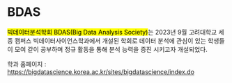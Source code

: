 # BDAS
<mark>빅데이터분석학회 BDAS(Big Data Analysis Society)</mark>는 2023년 9월 고려대학교 세종 캠퍼스 빅데이터사이언스학과에서 개설된 학회로 데이터 분석에 관심이 있는 학생들이 모여 같이 공부하며 정규 활동을 통해 분석 능력을 증진 시키고자 개설되었다.

학과 홈페이지 : https://bigdatascience.korea.ac.kr/sites/bigdatascience/index.do
